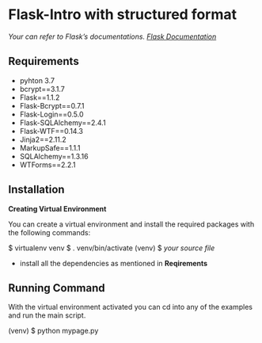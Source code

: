 # Flask-Intro with structured format

*Your can refer to Flask’s documentations.
[Flask Documentation](https://flask.palletsprojects.com/en/1.1.x/)*

## Requirements

- pyhton 3.7
- bcrypt==3.1.7
- Flask==1.1.2
- Flask-Bcrypt==0.7.1
- Flask-Login==0.5.0
- Flask-SQLAlchemy==2.4.1
- Flask-WTF==0.14.3
- Jinja2==2.11.2
- MarkupSafe==1.1.1
- SQLAlchemy==1.3.16
- WTForms==2.2.1

## Installation

**Creating Virtual Environment**

You can create a virtual environment and install the required packages with the following commands:

$ virtualenv venv
$ . venv/bin/activate
(venv) $ *your source file*

- install all the dependencies as mentioned in **Reqirements**

## Running Command

With the virtual environment activated you can cd into any of the examples and run the main script.

(venv) $ python mypage.py

